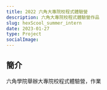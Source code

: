 ```yaml
---
title: 2022 六角大專院校程式體驗營 
description: 六角大專院校程式體驗營作品
slug: hexScool_summer_intern
date: 2023-01-27
type: Project
socialImage:
---
```


## 簡介

六角學院舉辦大專院校程式體驗營，作業